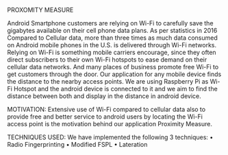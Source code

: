 PROXOMITY MEASURE

Android Smartphone customers are relying on Wi-Fi to carefully save the gigabytes available on their cell phone data plans. As per statistics in 2016 Compared to Cellular data, more than three times as much data consumed on Android mobile phones in the U.S. is delivered through Wi-Fi networks. Relying on Wi-Fi is something mobile carriers encourage, since they often direct subscribers to their own Wi-Fi hotspots to ease demand on their cellular data networks. And many places of business promote free Wi-Fi to get customers through the door. Our application for any mobile device finds the distance to the nearby access points. We are using Raspberry Pi as Wi-Fi Hotspot and the android device is connected to it and we aim to find the distance between both and display in the distance in android device.

MOTIVATION:
Extensive use of Wi-Fi compared to cellular data also to provide free and better service to android users by locating the Wi-Fi access point is the motivation behind our application Proximity Measure.

TECHNIQUES USED:
We have implemented the following 3 techniques:
•	Radio Fingerprinting
•	Modified FSPL
•	Lateration


